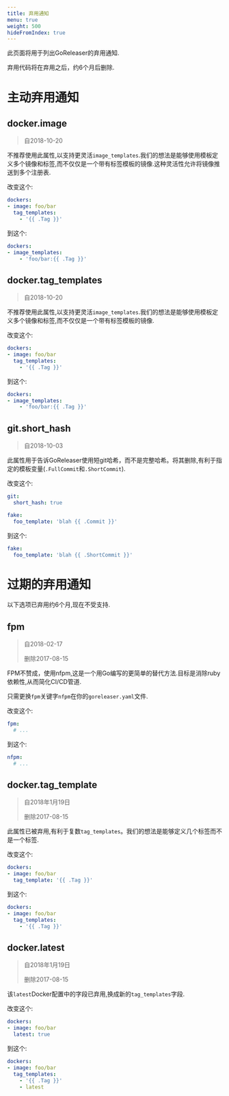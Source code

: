 ```yaml
---
title: 弃用通知
menu: true
weight: 500
hideFromIndex: true
---
```


此页面将用于列出GoReleaser的弃用通知.

弃用代码将在弃用之后，约6个月后删除.

# 主动弃用通知

## docker.image

> 自2018-10-20

不推荐使用此属性,以支持更灵活`image_templates`.我们的想法是能够使用模板定义多个镜像和标签,而不仅仅是一个带有标签模板的镜像.这种灵活性允许将镜像推送到多个注册表.

改变这个:

```yaml
dockers:
- image: foo/bar
  tag_templates:
    - '{{ .Tag }}'
```

到这个:

```yaml
dockers:
- image_templates:
    - 'foo/bar:{{ .Tag }}'
```

## docker.tag_templates

> 自2018-10-20

不推荐使用此属性,以支持更灵活`image_templates`.我们的想法是能够使用模板定义多个镜像和标签,而不仅仅是一个带有标签模板的镜像.

改变这个:

```yaml
dockers:
- image: foo/bar
  tag_templates:
    - '{{ .Tag }}'
```

到这个:

```yaml
dockers:
- image_templates:
    - 'foo/bar:{{ .Tag }}'
```

<!--

Template for new deprecations:

## property

> since yyyy-mm-dd

Description.

Change this:

```yaml
```

to this:

```yaml
```

 -->

## git.short_hash

> 自2018-10-03

此属性用于告诉GoReleaser使用短git哈希，而不是完整哈希。将其删除,有利于指定的模板变量(`.FullCommit`和`.ShortCommit`).

改变这个:

```yaml
git:
  short_hash: true

fake:
  foo_template: 'blah {{ .Commit }}'
```

到这个:

```yaml
fake:
  foo_template: 'blah {{ .ShortCommit }}'
```

# 过期的弃用通知

以下选项已弃用约6个月,现在不受支持.

## fpm

> 自2018-02-17
>
> 删除2017-08-15

FPM不赞成，使用nfpm,这是一个用Go编写的更简单的替代方法.目标是消除ruby依赖性,从而简化CI/CD管道.

只需更换`fpm`关键字`nfpm`在你的`goreleaser.yaml`文件.

改变这个:

```yaml
fpm:
  # ...
```

到这个:

```yaml
nfpm:
  # ...
```

## docker.tag_template

> 自2018年1月19日
>
> 删除2017-08-15

此属性已被弃用,有利于复数`tag_templates`。我们的想法是能够定义几个标签而不是一个标签.

改变这个:

```yaml
dockers:
- image: foo/bar
  tag_template: '{{ .Tag }}'
```

到这个:

```yaml
dockers:
- image: foo/bar
  tag_templates:
    - '{{ .Tag }}'
```

## docker.latest

> 自2018年1月19日
>
> 删除2017-08-15

该`latest`Docker配置中的字段已弃用,换成新的`tag_templates`字段.

改变这个:

```yaml
dockers:
- image: foo/bar
  latest: true
```

到这个:

```yaml
dockers:
- image: foo/bar
  tag_templates:
    - '{{ .Tag }}'
    - latest
```
